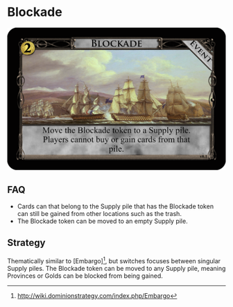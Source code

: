 # Blockade

![v0.1](/Images/Blockade_v0.1.png)

## FAQ

- Cards can that belong to the Supply pile that has the Blockade token can
still be gained from other locations such as the trash.
- The Blockade token can be moved to an empty Supply pile.

## Strategy

Thematically similar to [Embargo][^1], but switches focuses between singular
Supply piles. The Blockade token can be moved to any Supply pile, meaning
Provinces or Golds can be blocked from being gained.

[^1]: http://wiki.dominionstrategy.com/index.php/Embargo
